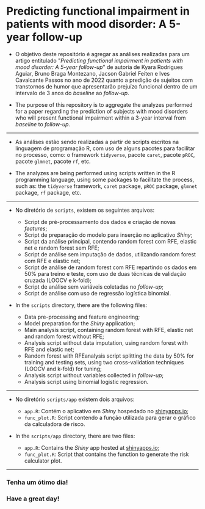 # Predicting functional impairment in patients with mood disorder: A 5-year follow-up


- O objetivo deste repositório é agregar as análises realizadas para um
artigo entitulado "*Predicting functional impairment in patients with mood disorder: A 5-year follow-up*" de autoria de
Kyara Rodrigues Aguiar, Bruno Braga Montezano, Jacson Gabriel Feiten e Ives Cavalcante Passos no ano de 2022 quanto a predição de sujeitos com transtornos de humor que apresentarão prejuízo funcional dentro de um intervalo de 3 anos do *baseline* ao *follow-up*.

- The purpose of this repository is to aggregate the analyzes performed for a paper regarding the prediction of subjects with mood disorders
who will present functional impairment within a 3-year interval from *baseline* to *follow-up*. 

-----

- As análises estão sendo realizadas a partir de scripts escritos na linguagem de
programação R, com uso de alguns pacotes para facilitar no processo, como: o framework
`tidyverse`, pacote `caret`, pacote `pROC`, pacote `glmnet`, pacote `rf`, etc.

- The analyzes are being performed using scripts written in the R programming language, using some packages to facilitate the process, such as: the `tidyverse` framework, `caret` package, `pROC` package, `glmnet` package, `rf` package, etc. 

-----

- No diretório de `scripts`, existem os seguintes arquivos:
    - Script de pré-processamento dos dados e criação de novas *features*;
    - Script de preparação do modelo para inserção no aplicativo *Shiny*;
    - Script da análise principal, contendo random forest com RFE, elastic net e random forest sem RFE;
    - Script de análise sem imputação de dados, utilizando random forest com RFE e elastic net;
    - Script de análise de random forest com RFE repartindo os dados em 50% para treino e teste, com uso de duas
    técnicas de validação cruzada (LOOCV e k-fold);
    - Script de análise sem variáveis coletadas no *follow-up*;
    - Script de análise com uso de regressão logística binomial.

- In the `scripts` directory, there are the following files:
     - Data pre-processing and feature engineering;
     - Model preparation for the *Shiny* application;
     - Main analysis script, containing random forest with RFE, elastic net and random forest without RFE;
     - Analysis script without data imputation, using random forest with RFE and elastic net;
     - Random forest with RFEanalysis script splitting the data by 50% for training and testing sets, using two
     cross-validation techniques (LOOCV and k-fold) for tuning;
     - Analysis script without variables collected in *follow-up*;
     - Analysis script using binomial logistic regression. 

-----

- No diretório `scripts/app` existem dois arquivos:
    - `app.R`: Contém o aplicativo em *Shiny* hospedado no [shinyapps.io](https://brunomontezano.shinyapps.io/functional_impairment_risk_calculator/);
    - `func_plot.R`: Script contendo a função utilizada para gerar o gráfico da calculadora de risco.

- In the `scripts/app` directory, there are two files:
    - `app.R`: Contains the *Shiny* app hosted at [shinyapps.io](https://brunomontezano.shinyapps.io/functional_impairment_risk_calculator/);
    - `func_plot.R`: Script that contains the function to generate the risk calculator plot.

-----

### Tenha um ótimo dia!

### Have a great day!
